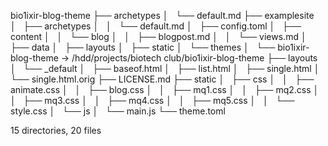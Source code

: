 bio1ixir-blog-theme
├── archetypes
│   └── default.md
├── examplesite
│   ├── archetypes
│   │   └── default.md
│   ├── config.toml
│   ├── content
│   │   └── blog
│   │       ├── blogpost.md
│   │       └── views.md
│   ├── data
│   ├── layouts
│   ├── static
│   └── themes
│       └── bio1ixir-blog-theme -> /hdd/projects/biotech club/bio1ixir-blog-theme
├── layouts
│   └── _default
│       ├── baseof.html
│       ├── list.html
│       ├── single.html
│       └── single.html.orig
├── LICENSE.md
├── static
│   ├── css
│   │   ├── animate.css
│   │   ├── blog.css
│   │   ├── mq1.css
│   │   ├── mq2.css
│   │   ├── mq3.css
│   │   ├── mq4.css
│   │   ├── mq5.css
│   │   └── style.css
│   └── js
│       └── main.js
└── theme.toml

15 directories, 20 files

